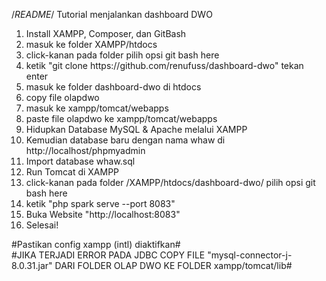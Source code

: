 /*README*/
Tutorial menjalankan dashboard DWO
<ol>
<li>Install XAMPP, Composer, dan GitBash</li>
<li>masuk ke folder XAMPP/htdocs</li>
<li>click-kanan pada folder pilih opsi git bash here</li>
<li>ketik "git clone https://github.com/renufuss/dashboard-dwo" tekan enter</li>
<li>masuk ke folder dashboard-dwo di htdocs</li>
<li>copy file olapdwo</li>
<li>masuk ke xampp/tomcat/webapps</li>
<li>paste file olapdwo ke xampp/tomcat/webapps</li>
<li>Hidupkan Database MySQL & Apache melalui XAMPP</li>
<li>Kemudian database baru dengan nama whaw di http://localhost/phpmyadmin</li>
<li>Import database whaw.sql</li>
<li>Run Tomcat di XAMPP</li>
<li>click-kanan pada folder /XAMPP/htdocs/dashboard-dwo/ pilih opsi git bash here</li>
<li>ketik "php spark serve --port 8083"</li>
<li>Buka Website "http://localhost:8083"</li>
<li>Selesai!</li>
</ol>

#Pastikan config xampp (intl) diaktifkan# <br>
#JIKA TERJADI ERROR PADA JDBC COPY FILE "mysql-connector-j-8.0.31.jar" DARI FOLDER OLAP DWO KE FOLDER xampp/tomcat/lib#
